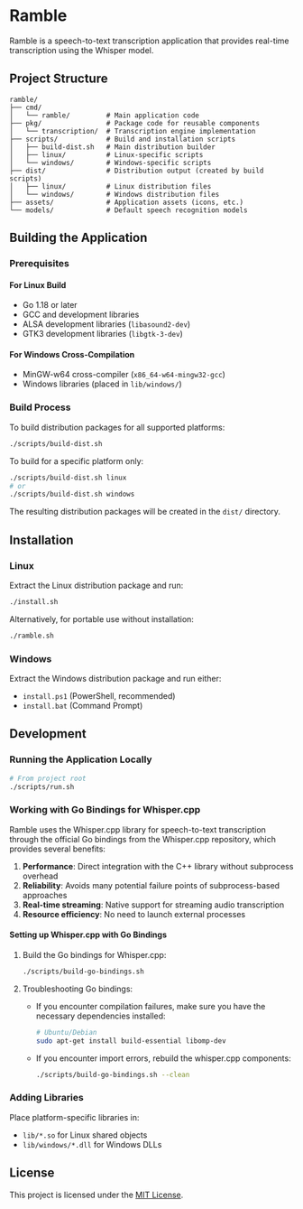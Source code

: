 # Ramble

Ramble is a speech-to-text transcription application that provides real-time transcription using the Whisper model.

## Project Structure

```
ramble/
├── cmd/
│   └── ramble/         # Main application code
├── pkg/                # Package code for reusable components
│   └── transcription/  # Transcription engine implementation
├── scripts/            # Build and installation scripts
│   ├── build-dist.sh   # Main distribution builder
│   ├── linux/          # Linux-specific scripts
│   └── windows/        # Windows-specific scripts
├── dist/               # Distribution output (created by build scripts)
│   ├── linux/          # Linux distribution files
│   └── windows/        # Windows distribution files
├── assets/             # Application assets (icons, etc.)
└── models/             # Default speech recognition models
```

## Building the Application

### Prerequisites

#### For Linux Build
- Go 1.18 or later
- GCC and development libraries
- ALSA development libraries (`libasound2-dev`)
- GTK3 development libraries (`libgtk-3-dev`)

#### For Windows Cross-Compilation
- MinGW-w64 cross-compiler (`x86_64-w64-mingw32-gcc`)
- Windows libraries (placed in `lib/windows/`)

### Build Process

To build distribution packages for all supported platforms:

```bash
./scripts/build-dist.sh
```

To build for a specific platform only:

```bash
./scripts/build-dist.sh linux
# or
./scripts/build-dist.sh windows
```

The resulting distribution packages will be created in the `dist/` directory.

## Installation

### Linux

Extract the Linux distribution package and run:

```bash
./install.sh
```

Alternatively, for portable use without installation:

```bash
./ramble.sh
```

### Windows

Extract the Windows distribution package and run either:
- `install.ps1` (PowerShell, recommended)
- `install.bat` (Command Prompt)

## Development

### Running the Application Locally

```bash
# From project root
./scripts/run.sh
```

### Working with Go Bindings for Whisper.cpp

Ramble uses the Whisper.cpp library for speech-to-text transcription through the official Go bindings from the Whisper.cpp repository, which provides several benefits:

1. **Performance**: Direct integration with the C++ library without subprocess overhead
2. **Reliability**: Avoids many potential failure points of subprocess-based approaches
3. **Real-time streaming**: Native support for streaming audio transcription
4. **Resource efficiency**: No need to launch external processes

#### Setting up Whisper.cpp with Go Bindings

1. Build the Go bindings for Whisper.cpp:
   ```bash
   ./scripts/build-go-bindings.sh
   ```

2. Troubleshooting Go bindings:
   - If you encounter compilation failures, make sure you have the necessary dependencies installed:
     ```bash
     # Ubuntu/Debian
     sudo apt-get install build-essential libomp-dev
     ```
   - If you encounter import errors, rebuild the whisper.cpp components:
     ```bash
     ./scripts/build-go-bindings.sh --clean
     ```

### Adding Libraries

Place platform-specific libraries in:
- `lib/*.so` for Linux shared objects
- `lib/windows/*.dll` for Windows DLLs

## License

This project is licensed under the [MIT License](LICENSE).
